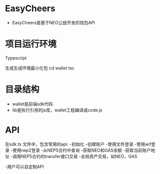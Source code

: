 # EasyCheers
- EasyCheers是基于NEO公链开发的钱包API

# 项目运行环境
Typescript

生成生成环境最小化包
cd wallet
tsc

# 目录结构
- wallet是前端sdk代码
- lib是执行引用的js库，wallet工程编译成code.js

# API
在sdk.ts 文件中，包含常用的api:
-初始化
-创建账户 
-使用文件登录 
-使用wif登录 
-使用nep2登录 
-从NEP5合约中查询 
-获取NEO和GAS余额 
-获取当前账户地址 
-调用NEP5合约的transfer接口交易 
-全局资产交易，如NEO，GAS

-用户可以自定制API
